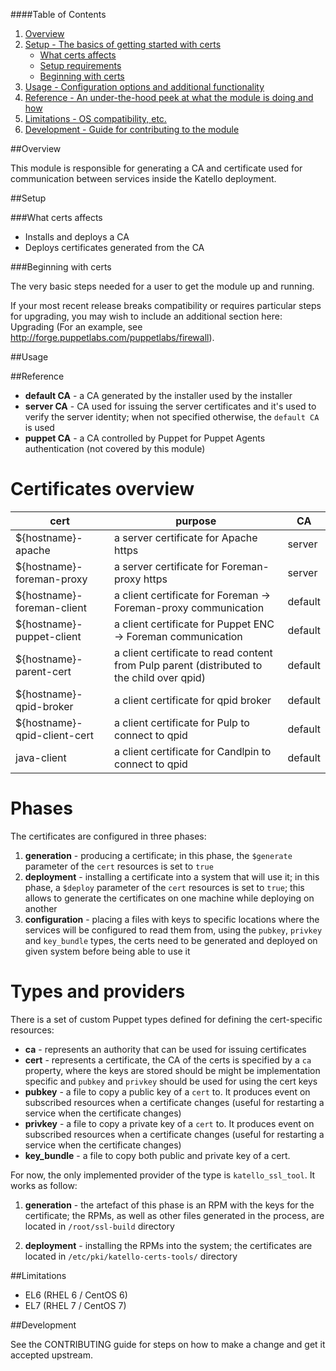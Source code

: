 ####Table of Contents

1. [Overview](#overview)
2. [Setup - The basics of getting started with certs](#setup)
    * [What certs affects](#what-certs-affects)
    * [Setup requirements](#setup-requirements)
    * [Beginning with certs](#beginning-with-certs)
3. [Usage - Configuration options and additional functionality](#usage)
4. [Reference - An under-the-hood peek at what the module is doing and how](#reference)
5. [Limitations - OS compatibility, etc.](#limitations)
6. [Development - Guide for contributing to the module](#development)

##Overview

This module is responsible for generating a CA and certificate used
for communication between services inside the Katello deployment.

##Setup

###What certs affects

* Installs and deploys a CA
* Deploys certificates generated from the CA

###Beginning with certs

The very basic steps needed for a user to get the module up and running. 

If your most recent release breaks compatibility or requires particular steps for upgrading, you may wish to include an additional section here: Upgrading (For an example, see http://forge.puppetlabs.com/puppetlabs/firewall).

##Usage

##Reference

* **default CA** - a CA generated by the installer used by the installer
* **server CA** - CA used for issuing the server certificates and it's
    used to verify the server identity; when not specified otherwise,
    the ``default CA`` is used
* **puppet CA** - a CA controlled by Puppet for Puppet Agents
    authentication (not covered by this module)

# Certificates overview

| cert                          | purpose                                                                                    | CA      |
|-------------------------------|--------------------------------------------------------------------------------------------|---------|
| ${hostname}-apache            | a server certificate for Apache https                                                      | server  |
| ${hostname}-foreman-proxy     | a server certificate for Foreman-proxy https                                               | server  |
| ${hostname}-foreman-client    | a client certificate for Foreman -> Foreman-proxy communication                            | default |
| ${hostname}-puppet-client     | a client certificate for Puppet ENC -> Foreman communication                               | default |
| ${hostname}-parent-cert       | a client certificate to read content from Pulp parent (distributed to the child over qpid) | default |
| ${hostname}-qpid-broker       | a client certificate for qpid broker                                                       | default |
| ${hostname}-qpid-client-cert  | a client certificate for Pulp to connect to qpid                                           | default |
| java-client                   | a client certificate for Candlpin to connect to qpid                                       | default |

# Phases

The certificates are configured in three phases:

1. **generation** - producing a certificate; in this phase, the
`$generate` parameter of the `cert` resources is set to `true`
2. **deployment** - installing a certificate into a system that will
use it; in this phase, a `$deploy` parameter of the `cert` resources
is set to `true`; this allows to generate the certificates on one
machine while deploying on another 
3. **configuration** - placing a files with keys to specific locations
where the services will be configured to read them from, using the
`pubkey`, `privkey` and `key_bundle` types, the certs need to be
generated and deployed on given system before being able to use it

# Types and providers

There is a set of custom Puppet types defined for defining the
cert-specific resources:

* **ca** - represents an authority that can be used for issuing
    certificates
* **cert** - represents a certificate, the CA of the certs is
    specified by a `ca` property, where the keys are stored should be
    might be implementation specific and ``pubkey`` and ``privkey``
    should be used for using the cert keys
* **pubkey** - a file to copy a public key of a ``cert`` to. It
    produces event on subscribed resources when a certificate changes
    (useful for restarting a service when the certificate changes)
* **privkey** - a file to copy a private key of a ``cert`` to. It
    produces event on subscribed resources when a certificate changes
    (useful for restarting a service when the certificate changes)
* **key_bundle** - a file to copy both public and private key of a
    cert.

For now, the only implemented provider of the type is
`katello_ssl_tool`. It works as follow:

1. **generation** - the artefact of this phase is an RPM with the keys
for the certificate; the RPMs, as well as other files generated in the
process, are located in `/root/ssl-build` directory

2. **deployment** - installing the RPMs into the system; the
certificates are located in `/etc/pki/katello-certs-tools/` directory

##Limitations

* EL6 (RHEL 6 / CentOS 6)
* EL7 (RHEL 7 / CentOS 7)

##Development

See the CONTRIBUTING guide for steps on how to make a change and get it accepted upstream.
